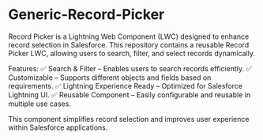 # Generic-Record-Picker
Record Picker is a Lightning Web Component (LWC) designed to enhance record selection in Salesforce. This repository contains a reusable Record Picker LWC, allowing users to search, filter, and select records dynamically.

Features:
✅ Search & Filter – Enables users to search records efficiently.
✅ Customizable – Supports different objects and fields based on requirements.
✅ Lightning Experience Ready – Optimized for Salesforce Lightning UI.
✅ Reusable Component – Easily configurable and reusable in multiple use cases.

This component simplifies record selection and improves user experience within Salesforce applications.